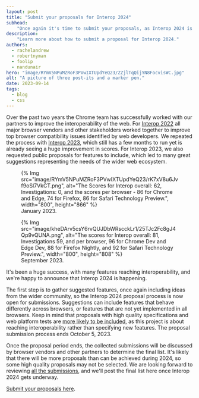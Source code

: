 ```yaml
---
layout: post
title: "Submit your proposals for Interop 2024"
subhead:
    "Once again it's time to submit your proposals, as Interop 2024 is happening!"
description:
    "Learn more about how to submit a proposal for Interop 2024."
authors:
  - rachelandrew
  - robertnyman
  - foolip
  - nandunair
hero: "image/RYmV5NPuMZRoF3PVwIXTUpdYeQ23/ZZjlTqQijYN8FocvisWC.jpg"
alt: "A picture of three post-its and a marker pen."
date: 2023-09-14
tags:
  - blog
  - css
---
```


Over the past two years the Chrome team has successfully worked with our partners to improve the interoperability of the web. For [Interop 2022](/interop-2022-wrapup/) all major browser vendors and other stakeholders worked together to improve top browser compatibility issues identified by web developers. We repeated the process with [Interop 2023](/interop-2023/), which still has a few months to run yet is already seeing a huge improvement in scores. For Interop 2023, we also requested public proposals for features to include, which led to many great suggestions representing the needs of the wider web ecosystem.

<figure>
  {% Img src="image/RYmV5NPuMZRoF3PVwIXTUpdYeQ23/rK7xV8u6Jvf9oSl7VkCT.png", alt="The Scores for Interop overall: 62, Investigations: 0, and the scores per browser - 86 for Chrome and Edge, 74 for Firefox, 86 for Safari Technology Preview.", width="800", height="866" %}
  <figcaption>January 2023.</figcaption>
</figure>


<figure>
  {% Img src="image/kheDArv5csY6rvQUJDbWRscckLr1/25TJc2Fc8gJ4Qp9vQUNA.png", alt="The scores for Interop overall: 81, Investigations 59, and per browser, 96 for Chrome Dev and Edge Dev, 88 for Firefox Nightly, and 92 for Safari Technology Preview.", width="800", height="808" %}
  <figcaption>September 2023.</figcaption>
</figure>

It's been a huge success, with many features reaching interoperability, and we're happy to announce that Interop 2024 is happening. 

The first step is to gather suggested features, once again including ideas from the wider community, so the Interop 2024 proposal process is now open for submissions. Suggestions can include features that behave differently across browsers, or features that are not yet implemented in all browsers. Keep in mind that proposals with high quality specifications and web platform tests are [more likely to be included](https://github.com/web-platform-tests/interop/blob/main/README.md#requirements-for-focus-area-proposals), as this project is about reaching interoperability rather than specifying new features. The proposal submission process ends October 5, 2023.

Once the proposal period ends, the collected submissions will be discussed by browser vendors and other partners to determine the final list. It's likely that there will be more proposals than can be achieved during 2024, so some high quality proposals may not be selected. We are looking forward to reviewing [all the submissions](https://github.com/orgs/web-platform-tests/projects/3), and we'll post the final list here once Interop 2024 gets underway.

[Submit your proposals here](https://github.com/web-platform-tests/interop/issues/new/choose).
